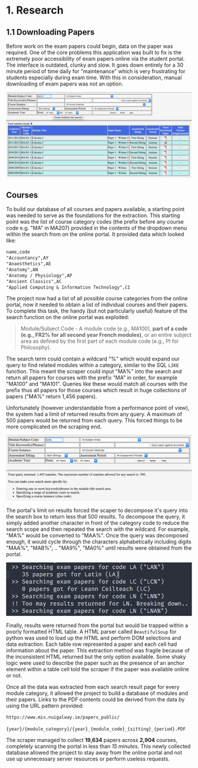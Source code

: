 # 1. Research
## 1.1 Downloading Papers
Before work on the exam papers could begin, data on the paper was required. One of the core problems this application was built to fix is the extremely poor accessibility of exam papers online via the student portal. The interface is outdated, clunky and slow. It goes down entirely for a 30 minute period of time daily for "maintenance" which is very frustrating for students especially during exam time. With this in consideration, manual downloading of exam papers was not an option.

![Portal UI](assets/portal-ui.png)

## Courses
To build our database of all courses and papers available, a starting point was needed to serve as the foundations for the extraction. This starting point was the list of course category codes (the prefix before any course code e.g. "MA" in MA207) provided in the contents of the dropdown menu within the search from on the online portal. It provided data which looked like:

    name,code
    "Accountancy",AY
    "Anaesthetics",AE
    "Anatomy",AN
    "Anatomy / Physiology",AP
    "Ancient Classics",AC
    "Applied Computing & Information Technology",CI

The project now had a list of all possible course categories from the online portal, now it needed to obtain a list of individual courses and their papers. To complete this task, the handy (but not particularly useful) feature of the search function on the online portal was exploited:

> Module/Subject Code - A module code (e.g., MA100), **part of a code (e.g., FR2% for all second year French modules)**, or an entire subject area as defined by the first part of each module code (e.g., PI for Philosophy).

The search term could contain a wildcard "%" which would expand our query to find related modules within a category, similar to the SQL `LIKE` function. This meant the scraper could input "MA%" into the search and return all papers for  courses with the prefix "MA" in order, for example "MA100" and "MA101". Queries like these would match all courses with the prefix thus all papers for those courses which result in huge collections of papers ("MA%" return 1,456 papers). 

Unfortunately (however understandable from a performance point of view), the system had a limit of returned results from any query. A maximum of 500 papers would be returned from each query. This forced things to be more complicated on the scraping end.

![Portal result limit](assets/portal-limit.png)

The portal's limit on results forced the scaper to decompose it's query into the search box to return less that 500 results. To decompose the query, it simply added another character in front of the category code to reduce the search scope and then repeated the search with the wildcard. For example, "MA%" would be converted to "MAA%". Once the query was decomposed enough, it would cycle through the characters alphabetically including digits "MAA%", "MAB%", .. "MA9%", "MA0%" until results were obtained from the portal.

![Scraped decomposing query](assets/scraper-decomposing.png)

Finally, results were returned from the portal but would be trapped within a poorly formatted HTML table. A HTML parser called `BeautifulSoup` for python was used to load up the HTML and perform DOM selections and data extraction. Each table row represented a paper and each cell had information about the paper. This extraction method was fragile because of the inconsistent HTML returned but the only option available. Some shaky logic were used to describe the paper such as the presence of an anchor element within a table cell told the scraper if the paper was available online or not.

Once all the data was extracted from each search result page for every module category, it allowed the project to build a database of modules and their papers. Links to the PDF contents could be derived from the data by using the URL pattern provided:

    https://www.mis.nuigalway.ie/papers_public/
        {year}/{module_category}/{year}_{module_code}_{sitting}_{period}.PDF

The scraper managed to collect **19,634** papers across **2,904** courses, completely scanning the portal in less than *15 minutes*. This newly collected database allowed the project to stay away from the online portal and not use up unnecessary server resources or perform useless requests.